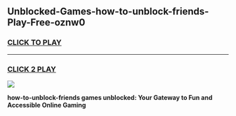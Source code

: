 
## Unblocked-Games-how-to-unblock-friends-Play-Free-oznw0
<h3>
<a href="https://premium76.site?title=how-to-unblock-friends&ref=18A1">CLICK TO PLAY</a></h3>
<hr>

<h3>
<a href="https://premium76.site?title=how-to-unblock-friends&ref=18A1">CLICK 2 PLAY</a>
  
</h3>

<a href="https://premium76.site?title=how-to-unblock-friends&ref=18A1"><img src="https://clearcache.store/games.png"></a>


**how-to-unblock-friends games unblocked: Your Gateway to Fun and Accessible Online Gaming**
